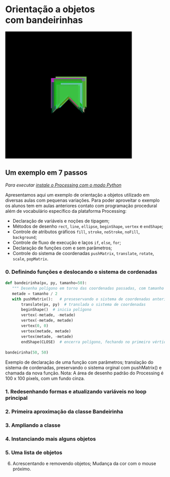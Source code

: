 # Orientação a objetos<br> com bandeirinhas

![output passo quatro](s4.gif)

## Um exemplo em 7 passos
*Para executar [instale o Processing com o modo Python](http://villares.github.io/como-instalar-o-processing-modo-python/)*

Apresentamos aqui um exemplo de orientação a objetos utilizado em diversas aulas com pequenas variações. Para poder aproveitar o exemplo os alunos tem em aulas anteriores contato com programação procedural além de vocabulário específico da plataforma Processing:
* Declaração de variáveis e noções de tipagem;
* Métodos de desenho `rect`, `line`, `ellipse`, `beginShape`, `vertex` e `endShape`;
* Controle de atributos gráficos `fill`, `stroke`, `noStroke`, `noFill`, `background`;
* Controle de fluxo de execução e laços `if`, `else`, `for`;
* Declaração de funções com e sem parâmetros;
* Controle do sistema de coordenadas `pushMatrix`, `translate`, `rotate`, `scale`, `popMatrix`.

### 0. Definindo funções e deslocando o sistema de cordenadas
 ```python
def bandeirinha(px, py, tamanho=50):
    """ Desenha polígono em torno das coordenadas passadas, com tamanho padrão 50 """
    metade = tamanho / 2
    with pushMatrix():   # preseservando o sistema de coordenadas anterior,
        translate(px, py)  # translada o sistema de coordenadas
        beginShape()  # inicia polígono
        vertex(-metade, -metade)
        vertex(-metade, metade)
        vertex(0, 0)
        vertex(metade, metade)
        vertex(metade, -metade)
        endShape(CLOSE)  # encerra polígono, fechando no primeiro vértice

bandeirinha(50, 50)
```
Exemplo de declaração de uma função com parâmetros; translação do sistema de cordenadas,
preservando o sistema orginal com pushMatrix() e chamada da nova função.
Nota: A área de desenho padrão do Processing é 100 x 100 pixels, com um fundo cinza.

### 1. Redesenhando formas e atualizando variáveis no loop principal

### 2. Primeira aproximação da classe Bandeirinha

### 3. Ampliando a classe

### 4. Instanciando mais alguns objetos

### 5. Uma lista de objetos
6. Acrescentando e removendo objetos; Mudança da cor com o mouse próximo.
